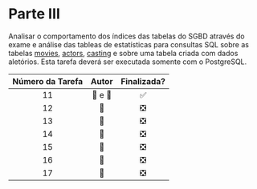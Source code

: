 <!-- https://gist.github.com/rxaviers/7360908 -->
# Parte III

Analisar o comportamento dos índices das tabelas do SGBD através do exame e análise das tableas de estatísticas para consultas SQL
sobre as tabelas [movies](../tabelas/movie.sql), [actors](../tabelas/actor.sql), [casting](../tabelas/casting.sql) e sobre uma tabela criada com dados aletórios.
Esta tarefa deverá ser executada somente com o PostgreSQL.

| Número da Tarefa | Autor             | Finalizada?
|:----------------:|:-----------------:|:----------:|
| 11               | :bear: e :tiger:  | :white_check_mark:
| 12               | :bear:            | :negative_squared_cross_mark:
| 13               | :bear:            | :negative_squared_cross_mark:
| 14               | :tiger:           | :negative_squared_cross_mark:
| 15               | :tiger:           | :negative_squared_cross_mark:
| 16               | :tiger:           | :negative_squared_cross_mark:
| 17               | :bear:            | :negative_squared_cross_mark:

